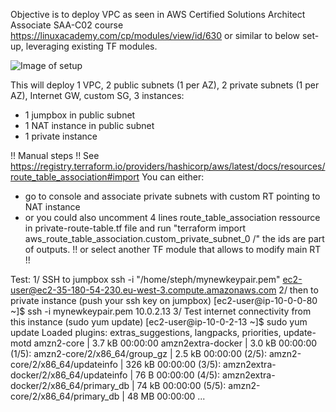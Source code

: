 Objective is to deploy VPC as seen in AWS Certified Solutions Architect Associate SAA-C02 course https://linuxacademy.com/cp/modules/view/id/630 or similar to below set-up, leveraging existing TF modules. 

![Image of setup](https://docs.aws.amazon.com/vpc/latest/userguide/images/nat-instance-diagram.png)

This will deploy 1 VPC, 2 public subnets (1 per AZ), 2 private subnets (1 per AZ), Internet GW, custom SG, 3 instances:
- 1 jumpbox in public subnet
- 1 NAT instance in public subnet
- 1 private instance

!! Manual steps !! 
See https://registry.terraform.io/providers/hashicorp/aws/latest/docs/resources/route_table_association#import
You can either:
- go to console and associate private subnets with custom RT pointing to NAT instance
- or you could also uncomment 4 lines route_table_association ressource in private-route-table.tf file and run "terraform import aws_route_table_association.custom_private_subnet_0 <private-subnet-id>/<custom-private-RT-id>" the ids are part of outputs. 
!! or select another TF module that allows to modify main RT !! 

Test: 
1/ SSH to jumpbox
ssh -i "/home/steph/mynewkeypair.pem" ec2-user@ec2-35-180-54-230.eu-west-3.compute.amazonaws.com
2/ then to private instance (push your ssh key on jumpbox)
[ec2-user@ip-10-0-0-80 ~]$ ssh -i mynewkeypair.pem 10.0.2.13
3/ Test internet connectivity from this instance (sudo yum update)
[ec2-user@ip-10-0-2-13 ~]$ sudo yum update
Loaded plugins: extras_suggestions, langpacks, priorities, update-motd
amzn2-core                                                                                   | 3.7 kB  00:00:00
amzn2extra-docker                                                                            | 3.0 kB  00:00:00
(1/5): amzn2-core/2/x86_64/group_gz                                                          | 2.5 kB  00:00:00
(2/5): amzn2-core/2/x86_64/updateinfo                                                        | 326 kB  00:00:00
(3/5): amzn2extra-docker/2/x86_64/updateinfo                                                 |   76 B  00:00:00
(4/5): amzn2extra-docker/2/x86_64/primary_db                                                 |  74 kB  00:00:00
(5/5): amzn2-core/2/x86_64/primary_db                                                        |  48 MB  00:00:00
...
